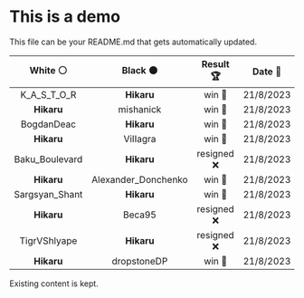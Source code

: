 # This is a demo

This file can be your README.md that gets automatically updated.

<!--START_SECTION:chessStats-->
<!-- Automatically generated with https://github.com/Balastrong/chess-stats-action -->

| White ⚪ | Black ⚫ | Result 🏆 | Date 📅 | Position 🗺️ |
|:---:|:---:|:---:|:---:|:---:|
| K_A_S_T_O_R | **Hikaru** | win 🥇 | 21/8/2023 | <a href="http://www.ee.unb.ca/cgi-bin/tervo/fen.pl?select=8/8/8/8/p7/8/1k2K3/8 w - -">Link</a> |
| **Hikaru** | mishanick | win 🥇 | 21/8/2023 | <a href="http://www.ee.unb.ca/cgi-bin/tervo/fen.pl?select=2r3k1/ppr1nppp/3bpqb1/3p4/3P1PN1/1PPB1NP1/P1RQ3P/R5K1 b - -">Link</a> |
| BogdanDeac | **Hikaru** | win 🥇 | 21/8/2023 | <a href="http://www.ee.unb.ca/cgi-bin/tervo/fen.pl?select=8/8/8/R7/2K5/1r6/pk6/8 w - -">Link</a> |
| **Hikaru** | ViIIagra | win 🥇 | 21/8/2023 | <a href="http://www.ee.unb.ca/cgi-bin/tervo/fen.pl?select=4r1k1/6p1/1r1N4/4p3/3p4/1b1Q2BP/5PPK/8 b - -">Link</a> |
| Baku_Boulevard | **Hikaru** | resigned ❌ | 21/8/2023 | <a href="http://www.ee.unb.ca/cgi-bin/tervo/fen.pl?select=4r2k/1p3R1R/p1n5/3p1N1P/8/3P4/PPK5/4r3 b - -">Link</a> |
| **Hikaru** | Alexander_Donchenko | win 🥇 | 21/8/2023 | <a href="http://www.ee.unb.ca/cgi-bin/tervo/fen.pl?select=2r5/4k1p1/8/8/5N1P/2pKPPn1/6P1/2R5 b - -">Link</a> |
| Sargsyan_Shant | **Hikaru** | win 🥇 | 21/8/2023 | <a href="http://www.ee.unb.ca/cgi-bin/tervo/fen.pl?select=1k6/1p6/1p6/p1q4p/8/P5p1/3RR1B1/6K1 w - -">Link</a> |
| **Hikaru** | Beca95 | resigned ❌ | 21/8/2023 | <a href="http://www.ee.unb.ca/cgi-bin/tervo/fen.pl?select=8/1p2r2k/p1p3p1/4bp1p/7P/P2P4/2r1B1P1/4K2R w - -">Link</a> |
| TigrVShlyape | **Hikaru** | resigned ❌ | 21/8/2023 | <a href="http://www.ee.unb.ca/cgi-bin/tervo/fen.pl?select=3Q1bk1/5p2/1p6/7q/P7/2P3PP/1P3PK1/3R4 b - -">Link</a> |
| **Hikaru** | dropstoneDP | win 🥇 | 21/8/2023 | <a href="http://www.ee.unb.ca/cgi-bin/tervo/fen.pl?select=8/1B6/5p2/P2k4/1P4n1/6K1/5P1p/8 b - -">Link</a> |

<!--END_SECTION:chessStats-->

Existing content is kept.
